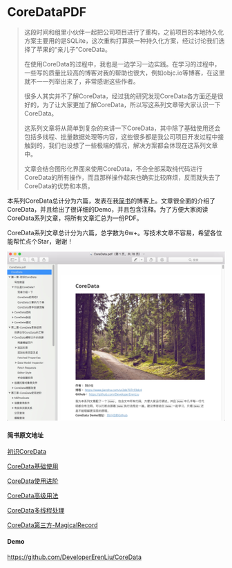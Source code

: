 # CoreDataPDF
>这段时间和组里小伙伴一起把公司项目进行了重构，之前项目的本地持久化方案主要用的是SQLite，这次重构打算换一种持久化方案，经过讨论我们选择了苹果的“亲儿子”CoreData。
>
>在使用CoreData的过程中，我也是一边学习一边实践。在学习的过程中，一些写的质量比较高的博客对我的帮助也很大，例如objc.io等博客，在这里就不一一列举出来了，非常感谢这些作者。
>
>很多人其实并不了解CoreData，经过我的研究发现CoreData各方面还是很好的，为了让大家更加了解CoreData，所以写这系列文章带大家认识一下CoreData。
>
>这系列文章将从简单到复杂的来讲一下CoreData，其中除了基础使用还会包括多线程、批量数据处理等内容，这些很多都是我公司项目开发过程中接触到的，我们也设想了一些极端的情况，解决方案都会体现在这系列文章中。
>
>文章会结合图形化界面来使用CoreData，不会全部采取纯代码进行CoreData的所有操作，而且那样操作起来也确实比较麻烦，反而就失去了CoreData的优势和本质。
>



本系列CoreData总计分为六篇，发表在我[简书](https://www.jianshu.com/u/2de707c93dc4)的博客上。文章很全面的介绍了CoreData，并且给出了很详细的Demo，并且包含注释。为了方便大家阅读CoreData系列文章，将所有文章汇总为一份PDF。

CoreData系列文章总计分为六篇，总字数为6w+。写技术文章不容易，希望各位能帮忙点个Star，谢谢！

![](https://github.com/DeveloperErenLiu/CoreDataBook/blob/master/B82E0981-9208-483F-8EF9-11E646601580.png)



#### 简书原文地址

[初识CoreData](https://www.jianshu.com/p/c0e12a897971)

[CoreData基础使用](https://www.jianshu.com/p/0ddfa35c7898)

[CoreData使用进阶](https://www.jianshu.com/p/a4710356244d)

[CoreData高级用法](https://www.jianshu.com/p/01f36026da7d)

[CoreData多线程处理](https://www.jianshu.com/p/283e67ba12a3)

[CoreData第三方-MagicalRecord](https://www.jianshu.com/p/61b7a615508c)



#### Demo

https://github.com/DeveloperErenLiu/CoreData